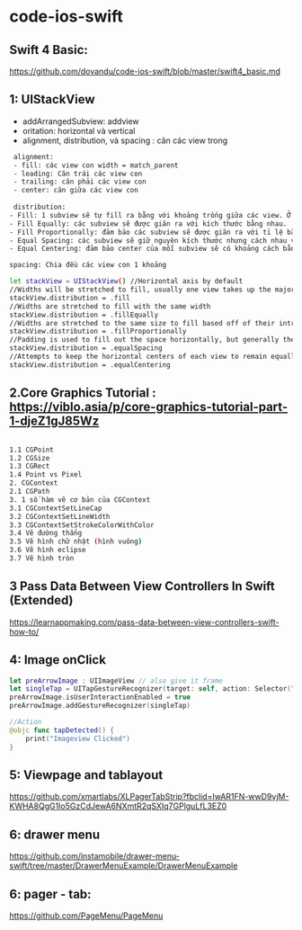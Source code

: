 # code-ios-swift

## Swift 4 Basic:
https://github.com/dovandu/code-ios-swift/blob/master/swift4_basic.md

## 1: UIStackView
- addArrangedSubview: addview
- oritation: horizontal và vertical
- alignment, distribution, và spacing : căn các view trong
```sh
 alignment: 
 - fill: các view con width = match_parent
 - leading: Căn trái các view con
 - trailing: căn phải các view con
 - center: căn giữa các view con
 
 distribution:
- Fill: 1 subview sẽ tự fill ra bằng với khoảng trống giữa các view. Ở hình trên các button trong stack đang layout theo giá trị fill.
- Fill Equally: các subview sẽ được giãn ra với kích thước bằng nhau.
- Fill Proportionally: đảm bảo các subview sẽ được giãn ra với tỉ lệ bằng nhau. VD: có 2 view A dài 100 và B dài 200, sau khi giãn ra A dài 150 và B là 300. Cả 2 cùng tăng lên 50%.
- Equal Spacing: các subview sẽ giữ nguyên kích thước nhưng cách nhau với 1 khoảng cách bằng nhau.
- Equal Centering: đảm bảo center của mỗi subview sẽ có khoảng cách bằng nhau.

spacing: Chia đều các view con 1 khoảng

let stackView = UIStackView() //Horizontal axis by default
//Widths will be stretched to fill, usually one view takes up the majority of the space
stackView.distribution = .fill 
//Widths are stretched to fill with the same width
stackView.distribution = .fillEqually
//Widths are stretched to the same size to fill based off of their intrinsic content size, but they scale to keep the same proportions. Think resizing things in Sketch with the lock on.
stackView.distribution = .fillProportionally
//Padding is used to fill out the space horizontally, but generally the views stay the same size
stackView.distribution = .equalSpacing
//Attempts to keep the horizontal centers of each view to remain equally spaced
stackView.distribution = .equalCentering
```

## 2.Core Graphics Tutorial : https://viblo.asia/p/core-graphics-tutorial-part-1-djeZ1gJ85Wz
```sh 

1.1 CGPoint
1.2 CGSize
1.3 CGRect
1.4 Point vs Pixel
2. CGContext
2.1 CGPath
3. 1 số hàm vẽ cơ bản của CGContext
3.1 CGContextSetLineCap
3.2 CGContextSetLineWidth
3.3 CGContextSetStrokeColorWithColor
3.4 Vẽ đường thẳng
3.5 Vẽ hình chữ nhật (hình vuông)
3.6 Vẽ hình eclipse
3.7 Vẽ hình tròn

```

## 3 Pass Data Between View Controllers In Swift (Extended)
https://learnappmaking.com/pass-data-between-view-controllers-swift-how-to/

## 4: Image onClick

```swift
let preArrowImage : UIImageView // also give it frame
let singleTap = UITapGestureRecognizer(target: self, action: Selector("tapDetected"))
preArrowImage.isUserInteractionEnabled = true
preArrowImage.addGestureRecognizer(singleTap)

//Action
@objc func tapDetected() {
    print("Imageview Clicked")
}
```

## 5: Viewpage and tablayout

https://github.com/xmartlabs/XLPagerTabStrip?fbclid=IwAR1FN-wwD9vjM-KWHA8QgG1Io5GzCdJewA6NXmtR2qSXIq7GPlguLfL3EZ0

## 6: drawer menu 

https://github.com/instamobile/drawer-menu-swift/tree/master/DrawerMenuExample/DrawerMenuExample

## 6: pager - tab:

https://github.com/PageMenu/PageMenu
